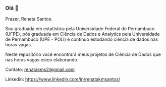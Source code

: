 ### Olá 👋

Prazer, Renata Santos.

Sou graduada em estatística pela Universidade Federal de Pernambuco (UFPE), pós graduada em Ciência de Dados e Analytics pela Universidade de Pernambuco (UPE - POLI) e continuo estudando ciência de dados nas horas vagas. 

Neste repositório você encontrará meus projetos de Ciência de Dados que nas horas vagas estou elaborando. 


Contato: renatakms2@gmail.com

Linkedin: https://www.linkedin.com/in/renatakmsantos/
